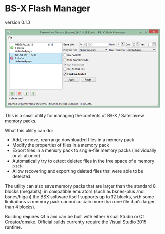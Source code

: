 BS-X Flash Manager
==================
version 0.1.0

![Screenshot](screenshot.png)

This is a small utility for managing the contents of BS-X / Satellaview memory packs.

What this utility can do:
* Add, remove, rearrange downloaded files in a memory pack
* Modify the properties of files in a memory pack
* Export files in a memory pack to single-file memory packs (individually or all at once)
* Automatically try to detect deleted files in the free space of a memory pack
* Allow recovering and exporting deleted files that were able to be detected

The utility can also save memory packs that are larger than the standard 8 blocks (megabits); in compatible emulators (such as bsnes-plus and bsnes/higan) the BSX software itself supports up to 32 blocks, with some limitations (a memory pack cannot contain more than one file that's larger than 4 blocks).

Building requires Qt 5 and can be built with either Visual Studio or Qt Creator/qmake. Official builds currently require the Visual Studio 2015 runtime.
